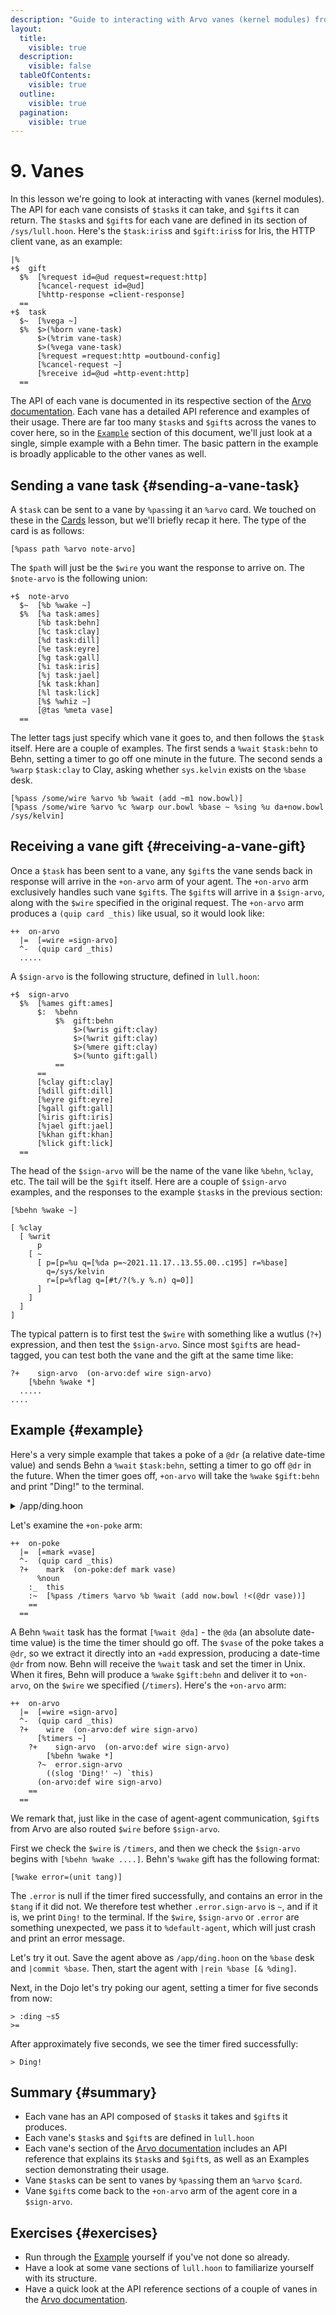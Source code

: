 ```yaml
---
description: "Guide to interacting with Arvo vanes (kernel modules) from Gall agents, covering sending tasks to vanes, receiving gifts from vanes in +on-arvo, and practical examples."
layout:
  title:
    visible: true
  description:
    visible: false
  tableOfContents:
    visible: true
  outline:
    visible: true
  pagination:
    visible: true
---
```


# 9. Vanes

In this lesson we're going to look at interacting with vanes (kernel modules). The API for each vane consists of `$task`s it can take, and `$gift`s it can return. The `$task`s and `$gift`s for each vane are defined in its section of `/sys/lull.hoon`. Here's the `$task:iris`s and `$gift:iris`s for Iris, the HTTP client vane, as an example:

```hoon
|%
+$  gift
  $%  [%request id=@ud request=request:http]
      [%cancel-request id=@ud]
      [%http-response =client-response]
  ==
+$  task
  $~  [%vega ~]
  $%  $>(%born vane-task)
      $>(%trim vane-task)
      $>(%vega vane-task)
      [%request =request:http =outbound-config]
      [%cancel-request ~]
      [%receive id=@ud =http-event:http]
  ==
```

The API of each vane is documented in its respective section of the [Arvo documentation](../../urbit-os/kernel/arvo). Each vane has a detailed API reference and examples of their usage. There are far too many `$task`s and `$gift`s across the vanes to cover here, so in the [`Example`](#example) section of this document, we'll just look at a single, simple example with a Behn timer. The basic pattern in the example is broadly applicable to the other vanes as well.

## Sending a vane task {#sending-a-vane-task}

A `$task` can be sent to a vane by `%pass`ing it an `%arvo` card. We touched on these in the [Cards](5-cards.md) lesson, but we'll briefly recap it here. The type of the card is as follows:

```hoon
[%pass path %arvo note-arvo]
```

The `$path` will just be the `$wire` you want the response to arrive on. The `$note-arvo` is the following union:

```hoon
+$  note-arvo
  $~  [%b %wake ~]
  $%  [%a task:ames]
      [%b task:behn]
      [%c task:clay]
      [%d task:dill]
      [%e task:eyre]
      [%g task:gall]
      [%i task:iris]
      [%j task:jael]
      [%k task:khan]
      [%l task:lick]
      [%$ %whiz ~]
      [@tas %meta vase]
  ==
```

The letter tags just specify which vane it goes to, and then follows the `$task` itself. Here are a couple of examples. The first sends a `%wait` `$task:behn` to Behn, setting a timer to go off one minute in the future. The second sends a `%warp` `$task:clay` to Clay, asking whether `sys.kelvin` exists on the `%base` desk.

```hoon
[%pass /some/wire %arvo %b %wait (add ~m1 now.bowl)]
[%pass /some/wire %arvo %c %warp our.bowl %base ~ %sing %u da+now.bowl /sys/kelvin]
```

## Receiving a vane gift {#receiving-a-vane-gift}

Once a `$task` has been sent to a vane, any `$gift`s the vane sends back in response will arrive in the `+on-arvo` arm of your agent. The `+on-arvo` arm exclusively handles such vane `$gift`s. The `$gift`s will arrive in a `$sign-arvo`, along with the `$wire` specified in the original request. The `+on-arvo` arm produces a `(quip card _this)` like usual, so it would look like:

```hoon
++  on-arvo
  |=  [=wire =sign-arvo]
  ^-  (quip card _this)
  .....
```

A `$sign-arvo` is the following structure, defined in `lull.hoon`:

```hoon
+$  sign-arvo
  $%  [%ames gift:ames]
      $:  %behn
          $%  gift:behn
              $>(%wris gift:clay)
              $>(%writ gift:clay)
              $>(%mere gift:clay)
              $>(%unto gift:gall)
          ==
      ==
      [%clay gift:clay]
      [%dill gift:dill]
      [%eyre gift:eyre]
      [%gall gift:gall]
      [%iris gift:iris]
      [%jael gift:jael]
      [%khan gift:khan]
      [%lick gift:lick]
  ==
```

The head of the `$sign-arvo` will be the name of the vane like `%behn`, `%clay`, etc. The tail will be the `$gift` itself. Here are a couple of `$sign-arvo` examples, and the responses to the example `$task`s in the previous section:

```hoon
[%behn %wake ~]
```

```
[ %clay
  [ %writ
      p
    [ ~
      [ p=[p=%u q=[%da p=~2021.11.17..13.55.00..c195] r=%base]
        q=/sys/kelvin
        r=[p=%flag q=[#t/?(%.y %.n) q=0]]
      ]
    ]
  ]
]
```

The typical pattern is to first test the `$wire` with something like a wutlus (`?+`) expression, and then test the `$sign-arvo`. Since most `$gift`s are head-tagged, you can test both the vane and the gift at the same time like:

```hoon
?+    sign-arvo  (on-arvo:def wire sign-arvo)
    [%behn %wake *]
  .....
....
```

## Example {#example}

Here's a very simple example that takes a poke of a `@dr` (a relative date-time value) and sends Behn a `%wait` `$task:behn`, setting a timer to go off `@dr` in the future. When the timer goes off, `+on-arvo` will take the `%wake` `$gift:behn` and print "Ding!" to the terminal.

<details>
<summary>/app/ding.hoon</summary>

```hoon
/+  default-agent, dbug
|%
+$  card  card:agent:gall
--
%-  agent:dbug
^-  agent:gall
|_  =bowl:gall
+*  this  .
    def   ~(. (default-agent this %.n) bowl)
++  on-init  on-init:def
++  on-save  on-save:def
++  on-load  on-load:def
++  on-poke
  |=  [=mark =vase]
  ^-  (quip card _this)
  ?+    mark  (on-poke:def mark vase)
      %noun
    :_  this
    :~  [%pass /timers %arvo %b %wait (add now.bowl !<(@dr vase))]
    ==
  ==
++  on-watch  on-watch:def
++  on-leave  on-leave:def
++  on-peek   on-peek:def
++  on-agent  on-agent:def
++  on-arvo
  |=  [=wire =sign-arvo]
  ^-  (quip card _this)
  ?+    wire  (on-arvo:def wire sign-arvo)
      [%timers ~]
    ?+    sign-arvo  (on-arvo:def wire sign-arvo)
        [%behn %wake *]
      ?~  error.sign-arvo
        ((slog 'Ding!' ~) `this)
      (on-arvo:def wire sign-arvo)
    ==
  ==
++  on-fail   on-fail:def
--
```

</details>

Let's examine the `+on-poke` arm:

```hoon
++  on-poke
  |=  [=mark =vase]
  ^-  (quip card _this)
  ?+    mark  (on-poke:def mark vase)
      %noun
    :_  this
    :~  [%pass /timers %arvo %b %wait (add now.bowl !<(@dr vase))]
    ==
  ==
```

A Behn `%wait` task has the format `[%wait @da]` - the `@da` (an absolute date-time value) is the time the timer should go off. The `$vase` of the poke takes a `@dr`, so we extract it directly into an `+add` expression, producing a date-time `@dr` from now. Behn will receive the `%wait` task and set the timer in Unix. When it fires, Behn will produce a `%wake` `$gift:behn` and deliver it to `+on-arvo`, on the `$wire` we specified (`/timers`). Here's the `+on-arvo` arm:

```hoon
++  on-arvo
  |=  [=wire =sign-arvo]
  ^-  (quip card _this)
  ?+    wire  (on-arvo:def wire sign-arvo)
      [%timers ~]
    ?+    sign-arvo  (on-arvo:def wire sign-arvo)
        [%behn %wake *]
      ?~  error.sign-arvo
        ((slog 'Ding!' ~) `this)
      (on-arvo:def wire sign-arvo)
    ==
  ==
```

We remark that, just like in the case of agent-agent communication, `$gift`s from Arvo are also routed `$wire` before `$sign-arvo`.

First we check the `$wire` is `/timers`, and then we check the `$sign-arvo` begins with `[%behn %wake ....]`. Behn's `%wake` gift has the following format:

```hoon
[%wake error=(unit tang)]
```

The `.error` is null if the timer fired successfully, and contains an error in the `$tang` if it did not. We therefore test whether `.error.sign-arvo` is `~`, and if it is, we print `Ding!` to the terminal. If the `$wire`, `$sign-arvo` or `.error` are something unexpected, we pass it to `%default-agent`, which will just crash and print an error message.

Let's try it out. Save the agent above as `/app/ding.hoon` on the `%base` desk and `|commit %base`. Then, start the agent with `|rein %base [& %ding]`.

Next, in the Dojo let's try poking our agent, setting a timer for five seconds from now:

```
> :ding ~s5
>=
```

After approximately five seconds, we see the timer fired successfully:

```
> Ding!
```

## Summary {#summary}

- Each vane has an API composed of `$task`s it takes and `$gift`s it produces.
- Each vane's `$task`s and `$gift`s are defined in `lull.hoon`
- Each vane's section of the [Arvo documentation](../../urbit-os/kernel/arvo) includes an API reference that explains its `$task`s and `$gift`s, as well as an Examples section demonstrating their usage.
- Vane `$task`s can be sent to vanes by `%pass`ing them an `%arvo` `$card`.
- Vane `$gift`s come back to the `+on-arvo` arm of the agent core in a `$sign-arvo`.

## Exercises {#exercises}

- Run through the [Example](#example) yourself if you've not done so already.
- Have a look at some vane sections of `lull.hoon` to familiarize yourself with its structure.
- Have a quick look at the API reference sections of a couple of vanes in the [Arvo documentation](../../urbit-os/kernel/arvo).
